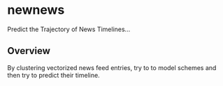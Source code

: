 # newnews
Predict the Trajectory of News Timelines...

## Overview
By clustering vectorized news feed entries, try to to model schemes and then try to predict their timeline.
